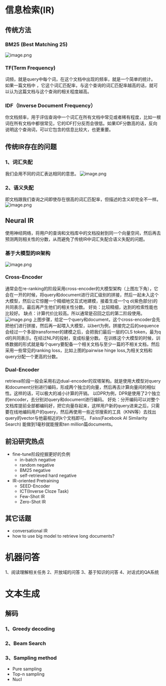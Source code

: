 # 信息检索(IR)
## 传统方法
### BM25 (Best Matching 25)
![image.png](https://gitee.com/hxc8/images10/raw/master/img/202408051408703.png)
### TF(Term Frequency)
词频，就是query中每个词，在这个文档中出现的频率，就是一个简单的统计。
如果一篇文档中 ，它这个词汇匹配率，与这个查询的词汇匹配率越高的话，就可以认为这篇文档与这个查询的相关程度越高。

### IDF（Inverse Document Frequency）
你文档频率，用于评估查询中一个词汇在所有文档中常见或者稀有程度，比如一根词在所有文档中都很常见，它的IDF打分反而会很低。如果IDF分数高的话，反向说明这个查询词，可以它包含的信息比较大，也更重要。
## 传统IR存在的问题
### 1、词汇失配
我们会用不同的词汇表达相同的意思。
![image.png](https://gitee.com/hxc8/images10/raw/master/img/202408051421713.png)

### 2、语义失配
即文档跟我们查询之间即使存在很高的词汇匹配率，但描述的含义却完全不一样。
![image.png](https://gitee.com/hxc8/images10/raw/master/img/202408051421330.png)
## Neural IR
使用神经网络，将用户的查询和文档库中的文档投射到同一个向量空间，然后再去预测两则相关性的分数，从而避免了传统IR中词汇失配合语义失配的问题。

### 基于大模型的IR架构
![image.png](https://gitee.com/hxc8/images10/raw/master/img/202408051431109.png)
### Cross-Encoder
通常会在re-ranking的阶段采用cross-encoder的大模型架构（上图左下角），它会在一开的时候，将query和document进行词汇级别的拼接，然后一起未入这个大模型，然后让它惊醒一个精细地交互式地建模，接着生成一个q d(紫色部分)的共同表示。最后再产生他们的相关性分数。
好处：比较精细，达到的检索性能也比较好。
缺点：计算代价比较高。所以通常是召回之后的第二阶段使用。
![image.png](https://gitee.com/hxc8/images10/raw/master/img/202408051440870.png)
上图步骤，给定一个query和document，这个cross-encoder会先把他们进行拼接，然后再一起喂入大模型，以bert为例，拼接完之后的sequence会经过一个多层transformer的建模之后，会把我们最后一层的CLS token，最为q d的共同表示。在经过NLP的投射，变成标量分数。
在训练这个大模型的时候，训练数据的形式就是每个query要配备一个相关文档与至少一篇的不相关文档，然后采用一些常见的ranking loss，比如上图的pairwise hinge loss,为相关文档和query分配一个更高的分数。 
### Dual-Encoder
retrieval阶段一般会采用右边dual-encoder的双塔架构。就是使用大模型对query和document分别进行编码，形成两个独立的向量，然后再去计算向量间的相似性。这样的话，可以极大的减小计算的开销。
以DPR为例，DPR是使用了2个独立的encoder，去分别对query和document进行编码。
好处：分开编码可以对整个文档库提前全部都编码好，把它向量存起来，这样用户新的query进来之后，只需要在线地编码用户的query，然后再使用一些近邻搜索的工具（KNN等）去找出query的vector与他最相近的k个文档即可。
Faiss(Facebook AI Similarity Search) 能做到1毫秒就能搜索ten million篇documents。

## 前沿研究热点
- fine-tune阶段挖掘更好的负例
    - in-batch negative
    - random negative
    - BM25 negative
    - self-retrieved hard negative
- IR-oriented Pretraining
    - SEED-Encoder
    - ICT(Inverse Cloze Task)
    - Few-Shot IR
    - Zero-Shot IR
## 其它话题
- conversational IR
- how to use big model to retrieve long documents?


# 机器问答
1、阅读理解相关任务
2、开放域的问答 
3、基于知识的问答
4、对话式的QA系统

# 文本生成
## 解码
### 1、Greedy decoding


### 2、Beam Search


### 3、Sampling method
- Pure sampling
- Top-n sampling
- Nucl